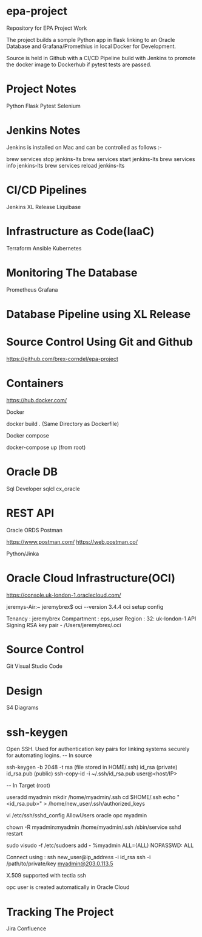 # epa-project
Repository for EPA Project Work

The project builds a somple Python app in flask linking to an Oracle Database and Grafana/Promethius in local Docker for Development.

Source is held in Github with a CI/CD Pipeline build with Jenkins to promote the docker image to Dockerhub if pytest tests are passed.

# Project Notes

Python
Flask
Pytest
Selenium

# Jenkins Notes

Jenkins is installed on Mac and can be controlled as follows :-

brew services stop jenkins-lts
brew services start jenkins-lts
brew services info jenkins-lts
brew services reload jenkins-lts

# CI/CD Pipelines

Jenkins
XL Release
Liquibase

# Infrastructure as Code(IaaC)

Terraform
Ansible
Kubernetes

# Monitoring The Database

Prometheus
Grafana

# Database Pipeline using XL Release

# Source Control Using Git and Github

https://github.com/brex-corndel/epa-project

# Containers

https://hub.docker.com/

Docker

docker build . (Same Directory as Dockerfile)

Docker compose

docker-compose up (from root)

# Oracle DB

Sql Developer
sqlcl
cx_oracle

# REST API

Oracle ORDS
Postman

https://www.postman.com/
https://web.postman.co/

Python/Jinka

# Oracle Cloud Infrastructure(OCI)

https://console.uk-london-1.oraclecloud.com/

jeremys-Air:~ jeremybrex$ oci --version
3.4.4
oci setup config

Tenancy     : jeremybrex
Compartment : eps_user 
Region      : 32: uk-london-1
API Signing RSA key pair - /Users/jeremybrex/.oci


# Source Control

Git
Visual Studio Code

# Design

S4 Diagrams

# ssh-keygen

Open SSH. Used for authentication key pairs for linking systems securely for automating logins.
-- In source

ssh-keygen -b 2048 -t rsa
(file stored in HOME/.ssh) id_rsa (private) id_rsa.pub (public)
ssh-copy-id -i ~/.ssh/id_rsa.pub user@<host/IP>

-- In Target (root)

useradd myadmin
mkdir /home/myadmin/.ssh
cd $HOME/.ssh
echo "<id_rsa.pub>" > /home/new_user/.ssh/authorized_keys

vi /etc/ssh/sshd_config
AllowUsers oracle opc myadmin

chown -R myadmin:myadmin /home/myadmin/.ssh
/sbin/service sshd restart

sudo visudo -f /etc/sudoers
add - %myadmin   ALL=(ALL)       NOPASSWD: ALL

Connect using : ssh new_user@ip_address -i id_rsa
ssh -i /path/to/private/key myadmin@203.0.113.5

X.509 supported with tectia ssh

opc user is created automatically in Oracle Cloud

# Tracking The Project 

Jira
Confluence
